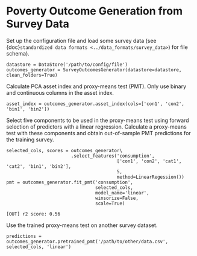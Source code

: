 # Poverty Outcome Generation from Survey Data
Set up the configuration file and load some survey data (see {doc}`standardized data formats <../data_formats/survey_data>`) for file schema).

```
datastore = DataStore('/path/to/config/file')
outcomes_generator = SurveyOutcomesGenerator(datastore=datastore, clean_folders=True)
```

Calculate PCA asset index and proxy-means test (PMT). Only use binary and continuous columns in the asset index.

```
asset_index = outcomes_generator.asset_index(cols=['con1', 'con2', 'bin1', 'bin2'])
```

Select five components to be used in the proxy-means test using forward selection of predictors with a linear regression. Calculate a proxy-means test with these components and obtain out-of-sample PMT predictions for the training survey. 

```
selected_cols, scores = outcomes_generator\
                        .select_features('consumption',
                                         ['con1', 'con2', 'cat1', 'cat2', 'bin1', 'bin2'], 
                                         5, 
                                         method=LinearRegession())
pmt = outcomes_generator.fit_pmt('consumption', 
                                 selected_cols, 
                                 model_name='linear', 
                                 winsorize=False, 
                                 scale=True)
```

`[OUT] r2 score: 0.56`


Use the trained proxy-means test on another survey dataset. 

```
predictions = outcomes_generator.pretrained_pmt('/path/to/other/data.csv', selected_cols, 'linear')
```